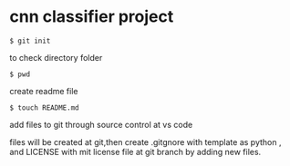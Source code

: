 # cnn classifier project
```
$ git init
```
to check directory folder
```
$ pwd
```
create readme file
```
$ touch README.md
```
add files to git through source control at vs code

files will be created at git,then create .gitgnore with template as python , and LICENSE with mit license file at git branch by adding new files.

